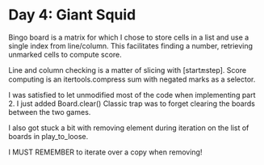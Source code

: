 # Day 4: Giant Squid

Bingo board is a matrix for which I chose to store cells in a list and use a single index from line/column. This facilitates finding a number, retrieving unmarked cells to compute score.

Line and column checking is a matter of slicing with \[start:end:step\].
Score computing is an itertools.compress sum with negated marks as a selector.

I was satisfied to let unmodified most of the code when implementing part 2. I just added Board.clear()
Classic trap was to forget clearing the boards between the two games.

I also got stuck a bit with removing element during iteration on the list of boards in play_to_loose.

I MUST REMEMBER to iterate over a copy when removing!

